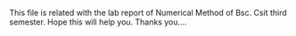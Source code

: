 This file is related with the lab report of Numerical Method of Bsc. Csit third semester. Hope this will help you. Thanks you....
